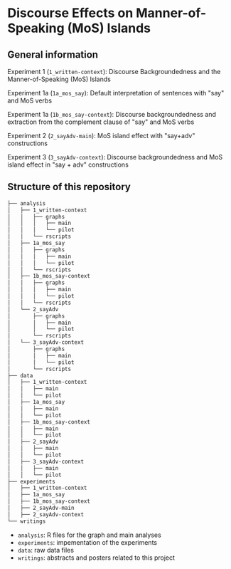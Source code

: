 # Discourse Effects on Manner-of-Speaking (MoS) Islands

## General information
Experiment 1 (`1_written-context`): Discourse Backgroundedness and the Manner-of-Speaking (MoS) Islands

Experiment 1a (`1a_mos_say`): Default interpretation of sentences with "say" and MoS verbs

Experiment 1a (`1b_mos_say-context`): Discourse backgroundedness and extraction from the complement clause of "say" and MoS verbs

Experiment 2 (`2_sayAdv-main`): MoS island effect with "say+adv" constructions

Experiment 3 (`3_sayAdv-context`): Discourse backgroundedness and MoS island effect in "say + adv" constructions

## Structure of this repository
```bash
├── analysis
│   ├── 1_written-context
│   │   ├── graphs
│   │   │   ├── main
│   │   │   └── pilot
│   │   └── rscripts
│   ├── 1a_mos_say
│   │   ├── graphs
│   │   │   ├── main
│   │   │   └── pilot
│   │   └── rscripts
│   ├── 1b_mos_say-context
│   │   ├── graphs
│   │   │   ├── main
│   │   │   └── pilot
│   │   └── rscripts
│   └── 2_sayAdv
│       ├── graphs
│       │   ├── main
│       │   └── pilot
│       └── rscripts
│   └── 3_sayAdv-context
│       ├── graphs
│       │   ├── main
│       │   └── pilot
│       └── rscripts
├── data
│   ├── 1_written-context
│   │   ├── main
│   │   └── pilot
│   ├── 1a_mos_say
│   │   ├── main
│   │   └── pilot
│   ├── 1b_mos_say-context
│   │   ├── main
│   │   └── pilot
│   ├── 2_sayAdv
│   │   ├── main
│   │   └── pilot
│   ├── 3_sayAdv-context
│   │   ├── main
│   │   └── pilot
├── experiments
│   ├── 1_written-context
│   ├── 1a_mos_say
│   ├── 1b_mos_say-context
│   ├── 2_sayAdv-main
│   ├── 2_sayAdv-context
└── writings
```

- `analysis`: R files for the graph and main analyses
- `experiments`: impementation of the experiments
- `data`: raw data files
- `writings`: abstracts and posters related to this project